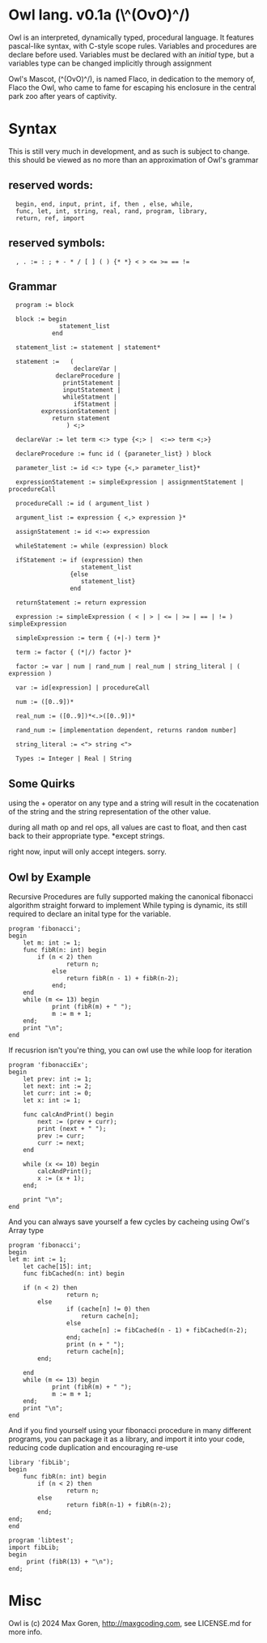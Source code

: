 # Owl lang. v0.1a  (\\^(OvO)^/)

Owl is an interpreted, dynamically typed, procedural language.
It features pascal-like syntax, with C-style scope rules.
Variables and procedures are declare before used. Variables must be
declared with an _initial_ type, but a variables type can be changed 
implicitly through assignment

Owl's Mascot, (\^(OvO)^/), is named Flaco, in dedication to the memory of, Flaco the Owl, who came
to fame for escaping his enclosure in the central park zoo after years of captivity.

# Syntax

This is still very much in development, and as such is subject to change.
this should be viewed as no more than an approximation of Owl's grammar

## reserved words: 

      begin, end, input, print, if, then , else, while, 
      func, let, int, string, real, rand, program, library,
      return, ref, import

## reserved symbols:
      , . := : ; + - * / [ ] ( ) {* *} < > <= >= == !=

## Grammar

      program := block
    
      block := begin 
                  statement_list
	            end

      statement_list := statement | statement*

      statement :=   (   
	      	          declareVar |
	             declareProcedure |
	               printStatement |
	               inputStatement |
                   whileStatment |
                      ifStatment |
             expressionStatement |
                return statement 
                    ) <;>

      declareVar := let term <:> type {<;> |  <:=> term <;>}

      declareProcedure := func id ( {paraneter_list} ) block

      parameter_list := id <:> type {<,> parameter_list}*

      expressionStatement := simpleExpression | assignmentStatement | procedureCall

      procedureCall := id ( argument_list )  

      argument_list := expression { <,> expression }*

      assignStatement := id <:=> expression

      whileStatement := while (expression) block

      ifStatement := if (expression) then
                        statement_list
                     {else 
                        statement_list}
                     end
      
      returnStatement := return expression

      expression := simpleExpression ( < | > | <= | >= | == | != ) simpleExpression        

      simpleExpression := term { (+|-) term }*

      term := factor { (*|/) factor }*

      factor := var | num | rand_num | real_num | string_literal | ( expression )

      var := id[expression] | procedureCall

      num := ([0..9])*

      real_num := ([0..9])*<.>([0..9])*

      rand_num := [implementation dependent, returns random number]

      string_literal := <"> string <">

      Types := Integer | Real | String

## Some Quirks

using the + operator on any type and a string will 
result in the cocatenation of the string and the string representation of the other value.

during all math op and rel ops, 
all values are cast to float, and then 
cast back to their appropriate type. *except strings.

right now, input will only accept integers. sorry.

##  Owl by Example

Recursive Procedures are fully supported making the canonical fibonacci algorithm straight forward to implement
While typing is dynamic, its still required to declare an inital type for the variable.

    program 'fibonacci';
    begin
    	let m: int := 1;
    	func fibR(n: int) begin
        	if (n < 2) then
            		return n;
             	else
            		return fibR(n - 1) + fibR(n-2);
             	end;
    	end
    	while (m <= 13) begin
             	print (fibR(m) + " ");
             	m := m + 1;
    	end;
    	print "\n";
    end

If recusrion isn't you're thing, you can owl use the while loop for iteration

    program 'fibonacciEx';
    begin
    	let prev: int := 1;
    	let next: int := 2;
    	let curr: int := 0;
    	let x: int := 1;
    
    	func calcAndPrint() begin
        	next := (prev + curr);
        	print (next + " ");
        	prev := curr;
        	curr := next;
    	end

    	while (x <= 10) begin
        	calcAndPrint();
        	x := (x + 1);
    	end;
    
    	print "\n";
    end

And you can always save yourself a few cycles by cacheing using Owl's Array type

    program 'fibonacci';
    begin
   	let m: int := 1;
    	let cache[15]: int;
    	func fibCached(n: int) begin
        
	 	if (n < 2) then
            		return n;
        	else
            		if (cache[n] != 0) then
                		return cache[n];
            		else
                		cache[n] := fibCached(n - 1) + fibCached(n-2);
            		end;
            		print (n + " ");
            		return cache[n];
        	end;
	 
    	end
        while (m <= 13) begin
             	print (fibR(m) + " ");
             	m := m + 1;
    	end;
    	print "\n";
    end

And if you find yourself using your fibonacci procedure in many different programs, you can
package it as a library, and import it into your code, reducing code duplication and encouraging re-use

    library 'fibLib';
    begin
        func fibR(n: int) begin 
        	if (n < 2) then
            		return n;
        	else
            		return fibR(n-1) + fibR(n-2);
        	end;
   	end;
    end
    
    program 'libtest';
    import fibLib;
    begin
         print (fibR(13) + "\n");
    end;
    
# Misc
Owl is (c) 2024 Max Goren, http://maxgcoding.com, see LICENSE.md for more info.
